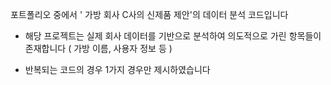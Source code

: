 포트폴리오 중에서 ' 가방 회사 C사의 신제품 제안'의 데이터 분석 코드입니다

- 해당 프로젝트는 실제 회사 데이터를 기반으로 분석하여 의도적으로 가린 항목들이 존재합니다 ( 가방 이름, 사용자 정보 등 )

- 반복되는 코드의 경우 1가지 경우만 제시하였습니다
